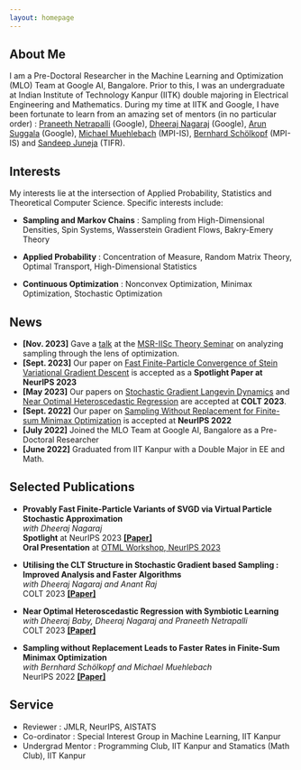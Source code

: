 ```yaml
---
layout: homepage
---
```


## About Me

I am a Pre-Doctoral Researcher in the Machine Learning and Optimization (MLO) Team at Google AI, Bangalore. Prior to this, I was an undergraduate at Indian Institute of Technology Kanpur (IITK) double majoring in Electrical Engineering and Mathematics. During my time at IITK and Google, I have been fortunate to learn from an amazing set of mentors (in no particular order) : [Praneeth Netrapalli](https://praneethnetrapalli.org/) (Google), [Dheeraj Nagaraj](https://dheerajnagaraj.com/) (Google), [Arun Suggala](https://www.cs.cmu.edu/~asuggala/) (Google), [Michael Muehlebach](https://sites.google.com/corp/view/mmuehlebach/) (MPI-IS), [Bernhard Schölkopf](https://is.mpg.de/~bs) (MPI-IS) and [Sandeep Juneja](https://www.tcs.tifr.res.in/~sandeepj/) (TIFR).


##  Interests

My interests lie at the intersection of Applied Probability, Statistics and Theoretical Computer Science. Specific interests include:

- **Sampling and Markov Chains** : Sampling from High-Dimensional Densities, Spin Systems, Wasserstein Gradient Flows, Bakry-Emery Theory  

- **Applied Probability** : Concentration of Measure, Random Matrix Theory, Optimal Transport, High-Dimensional Statistics

- **Continuous Optimization** : Nonconvex Optimization, Minimax Optimization, Stochastic Optimization 

## News

- **[Nov. 2023]** Gave a [talk](https://www.youtube.com/watch?v=ufDU59FSCls) at the [MSR-IISc Theory Seminar](https://www.csa.iisc.ac.in/iisc-msr-seminar/?talk=20231124_AniketDas) on analyzing sampling through the lens of optimization.  
- **[Sept. 2023]** Our paper on [Fast Finite-Particle Convergence of Stein Variational Gradient Descent](https://arxiv.org/abs/2305.17558) is accepted as a **Spotlight Paper at NeurIPS 2023**
- **[May 2023]** Our papers on [Stochastic Gradient Langevin Dynamics](https://proceedings.mlr.press/v195/das23a.html) and [Near Optimal Heteroscedastic Regression](https://proceedings.mlr.press/v195/das23b.html) are accepted at **COLT 2023**. 
- **[Sept. 2022]** Our paper on [Sampling Without Replacement for Finite-sum Minimax Optimization](https://proceedings.neurips.cc/paper_files/paper/2022/hash/2ce4f0b8e24c45318352068603153590-Abstract-Conference.html) is accepted at **NeurIPS 2022** 
- **[July 2022]** Joined the MLO Team at Google AI, Bangalore as a Pre-Doctoral Researcher
- **[June 2022]** Graduated from IIT Kanpur with a Double Major in EE and Math.

## Selected Publications

- **Provably Fast Finite-Particle Variants of SVGD via Virtual Particle Stochastic Approximation**  
*with Dheeraj Nagaraj*  
**Spotlight** at NeurIPS 2023 [**[Paper]**](https://arxiv.org/abs/2305.17558)  
**Oral Presentation** at [OTML Workshop, NeurIPS 2023](https://otmlworkshop.github.io/)

- **Utilising the CLT Structure in Stochastic Gradient based Sampling : Improved Analysis and Faster Algorithms**  
*with Dheeraj Nagaraj and Anant Raj*  
COLT 2023 [**[Paper]**](https://proceedings.mlr.press/v195/das23b.html)

- **Near Optimal Heteroscedastic Regression with Symbiotic Learning**  
*with Dheeraj Baby, Dheeraj Nagaraj and Praneeth Netrapalli*  
COLT 2023 [**[Paper]**](https://proceedings.mlr.press/v195/das23a.html)

- **Sampling without Replacement Leads to Faster Rates in Finite-Sum Minimax Optimization**  
*with Bernhard Schölkopf and Michael Muehlebach*  
NeurIPS 2022 [**[Paper]**](https://proceedings.neurips.cc/paper_files/paper/2022/hash/2ce4f0b8e24c45318352068603153590-Abstract-Conference.html)

## Service

- Reviewer : JMLR, NeurIPS, AISTATS
- Co-ordinator : Special Interest Group in Machine Learning, IIT Kanpur
- Undergrad Mentor : Programming Club, IIT Kanpur and Stamatics (Math Club), IIT Kanpur


